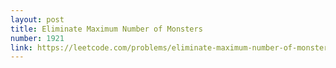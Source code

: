 ```yaml
---
layout: post
title: Eliminate Maximum Number of Monsters
number: 1921
link: https://leetcode.com/problems/eliminate-maximum-number-of-monsters
---
```

